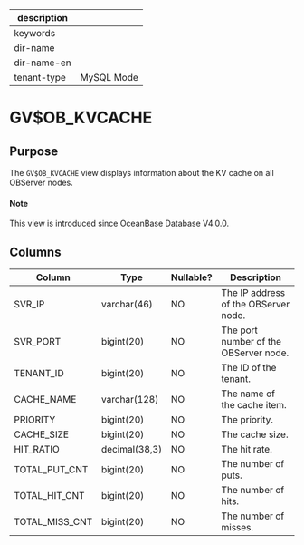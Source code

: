 |description||
|---|---|
|keywords||
|dir-name||
|dir-name-en||
|tenant-type|MySQL Mode|

# GV$OB_KVCACHE

## Purpose

The `GV$OB_KVCACHE` view displays information about the KV cache on all OBServer nodes.

<main id="notice" type='explain'>
  <h4>Note</h4>
  <p>This view is introduced since OceanBase Database V4.0.0. </p>
</main>

## Columns

| Column | Type | Nullable? | Description |
|----------------|---------------|------------|-----------|
| SVR_IP | varchar(46) | NO | The IP address of the OBServer node. |
| SVR_PORT | bigint(20) | NO | The port number of the OBServer node. |
| TENANT_ID | bigint(20) | NO | The ID of the tenant. |
| CACHE_NAME | varchar(128) | NO | The name of the cache item. |
| PRIORITY | bigint(20) | NO | The priority. |
| CACHE_SIZE | bigint(20) | NO | The cache size. |
| HIT_RATIO | decimal(38,3) | NO | The hit rate. |
| TOTAL_PUT_CNT | bigint(20) | NO | The number of puts. |
| TOTAL_HIT_CNT | bigint(20) | NO | The number of hits. |
| TOTAL_MISS_CNT | bigint(20) | NO | The number of misses. |
